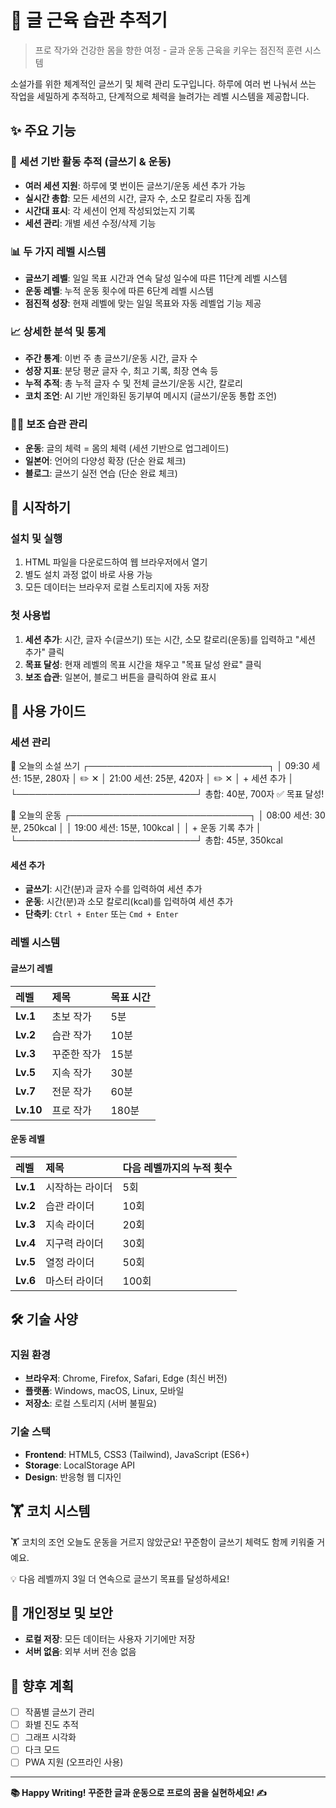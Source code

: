 # 📝 글 근육 습관 추적기

> 프로 작가와 건강한 몸을 향한 여정 - 글과 운동 근육을 키우는 점진적 훈련 시스템

소설가를 위한 체계적인 글쓰기 및 체력 관리 도구입니다. 하루에 여러 번 나눠서 쓰는 작업을 세밀하게 추적하고, 단계적으로 체력을 늘려가는 레벨 시스템을 제공합니다.

## ✨ 주요 기능

### 🎯 **세션 기반 활동 추적 (글쓰기 & 운동)**
- **여러 세션 지원**: 하루에 몇 번이든 글쓰기/운동 세션 추가 가능
- **실시간 총합**: 모든 세션의 시간, 글자 수, 소모 칼로리 자동 집계
- **시간대 표시**: 각 세션이 언제 작성되었는지 기록
- **세션 관리**: 개별 세션 수정/삭제 기능

### 📊 **두 가지 레벨 시스템**
- **글쓰기 레벨**: 일일 목표 시간과 연속 달성 일수에 따른 11단계 레벨 시스템
- **운동 레벨**: 누적 운동 횟수에 따른 6단계 레벨 시스템
- **점진적 성장**: 현재 레벨에 맞는 일일 목표와 자동 레벨업 기능 제공

### 📈 **상세한 분석 및 통계**
- **주간 통계**: 이번 주 총 글쓰기/운동 시간, 글자 수
- **성장 지표**: 분당 평균 글자 수, 최고 기록, 최장 연속 등
- **누적 추적**: 총 누적 글자 수 및 전체 글쓰기/운동 시간, 칼로리
- **코치 조언**: AI 기반 개인화된 동기부여 메시지 (글쓰기/운동 통합 조언)

### 🏃‍♂️ **보조 습관 관리**
- **운동**: 글의 체력 = 몸의 체력 (세션 기반으로 업그레이드)
- **일본어**: 언어의 다양성 확장 (단순 완료 체크)
- **블로그**: 글쓰기 실전 연습 (단순 완료 체크)

## 🚀 시작하기

### 설치 및 실행
1. HTML 파일을 다운로드하여 웹 브라우저에서 열기
2. 별도 설치 과정 없이 바로 사용 가능
3. 모든 데이터는 브라우저 로컬 스토리지에 자동 저장

### 첫 사용법
1. **세션 추가**: 시간, 글자 수(글쓰기) 또는 시간, 소모 칼로리(운동)를 입력하고 "세션 추가" 클릭
2. **목표 달성**: 현재 레벨의 목표 시간을 채우고 "목표 달성 완료" 클릭
3. **보조 습관**: 일본어, 블로그 버튼을 클릭하여 완료 표시

## 📖 사용 가이드

### 세션 관리
📖 오늘의 소설 쓰기
┌─────────────────────────────┐
│ 09:30 세션: 15분, 280자     │ ✏️ ✕
│ 21:00 세션: 25분, 420자     │ ✏️ ✕
│ + 세션 추가                 │
└─────────────────────────────┘
총합: 40분, 700자 ✅ 목표 달성!

🏃 오늘의 운동
┌─────────────────────────────┐
│ 08:00 세션: 30분, 250kcal   │
│ 19:00 세션: 15분, 100kcal   │
│ + 운동 기록 추가            │
└─────────────────────────────┘
총합: 45분, 350kcal


#### 세션 추가
- **글쓰기**: 시간(분)과 글자 수를 입력하여 세션 추가
- **운동**: 시간(분)과 소모 칼로리(kcal)를 입력하여 세션 추가
- **단축키**: `Ctrl + Enter` 또는 `Cmd + Enter`

### 레벨 시스템

#### 글쓰기 레벨
| 레벨 | 제목 | 목표 시간 |
| :--- | :--- | :--- |
| **Lv.1** | 초보 작가 | 5분 |
| **Lv.2** | 습관 작가 | 10분 |
| **Lv.3** | 꾸준한 작가 | 15분 |
| **Lv.5** | 지속 작가 | 30분 |
| **Lv.7** | 전문 작가 | 60분 |
| **Lv.10** | 프로 작가 | 180분 |

#### 운동 레벨
| 레벨 | 제목 | 다음 레벨까지의 누적 횟수 |
| :--- | :--- | :--- |
| **Lv.1** | 시작하는 라이더 | 5회 |
| **Lv.2** | 습관 라이더 | 10회 |
| **Lv.3** | 지속 라이더 | 20회 |
| **Lv.4** | 지구력 라이더 | 30회 |
| **Lv.5** | 열정 라이더 | 50회 |
| **Lv.6** | 마스터 라이더 | 100회 |

## 🛠️ 기술 사양

### 지원 환경
- **브라우저**: Chrome, Firefox, Safari, Edge (최신 버전)
- **플랫폼**: Windows, macOS, Linux, 모바일
- **저장소**: 로컬 스토리지 (서버 불필요)

### 기술 스택
- **Frontend**: HTML5, CSS3 (Tailwind), JavaScript (ES6+)
- **Storage**: LocalStorage API
- **Design**: 반응형 웹 디자인

## 🏋️ 코치 시스템

🏋️ 코치의 조언
오늘도 운동을 거르지 않았군요! 꾸준함이 글쓰기 체력도 함께 키워줄 거예요.

💡 다음 레벨까지 3일 더 연속으로 글쓰기 목표를 달성하세요!


## 🔐 개인정보 및 보안

- **로컬 저장**: 모든 데이터는 사용자 기기에만 저장
- **서버 없음**: 외부 서버 전송 없음

## 🚀 향후 계획

- [ ] 작품별 글쓰기 관리
- [ ] 화별 진도 추적
- [ ] 그래프 시각화
- [ ] 다크 모드
- [ ] PWA 지원 (오프라인 사용)

---

**📚 Happy Writing! 꾸준한 글과 운동으로 프로의 꿈을 실현하세요! ✍️**
